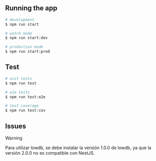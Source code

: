 ## Running the app

```bash
# development
$ npm run start

# watch mode
$ npm run start:dev

# production mode
$ npm run start:prod
```

## Test

```bash
# unit tests
$ npm run test

# e2e tests
$ npm run test:e2e

# test coverage
$ npm run test:cov
```

## Issues
> [!WARNING]
> Para utilizar lowdb, se debe instalar la versión 1.0.0 de lowdb, ya que la versión 2.0.0 no es compatible con NestJS.